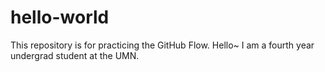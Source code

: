 # hello-world
This repository is for practicing the GitHub Flow.
Hello~ I am a fourth year undergrad student at the UMN.
